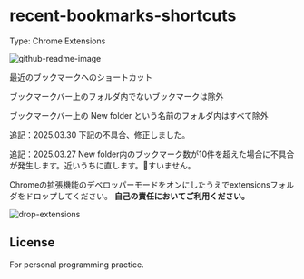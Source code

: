 # recent-bookmarks-shortcuts

Type: Chrome Extensions

![github-readme-image](https://github.com/user-attachments/assets/90609a76-cdeb-487c-89c8-3bbd8b8fc42f)

最近のブックマークへのショートカット

ブックマークバー上のフォルダ内でないブックマークは除外

ブックマークバー上の New folder という名前のフォルダ内はすべて除外

追記：2025.03.30
下記の不具合、修正しました。

追記：2025.03.27
New folder内のブックマーク数が10件を超えた場合に不具合が発生します。近いうちに直します。🙏すいません。

Chromeの拡張機能のデベロッパーモードをオンにしたうえでextensionsフォルダをドロップしてください。
**自己の責任においてご利用ください。**

![drop-extensions](https://github.com/user-attachments/assets/c00e2f01-0e7c-4136-a9d1-3177e4429426)

## License

For personal programming practice.
